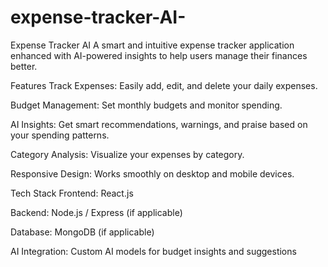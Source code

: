 # expense-tracker-AI-
Expense Tracker AI
A smart and intuitive expense tracker application enhanced with AI-powered insights to help users manage their finances better.

Features
Track Expenses: Easily add, edit, and delete your daily expenses.

Budget Management: Set monthly budgets and monitor spending.

AI Insights: Get smart recommendations, warnings, and praise based on your spending patterns.

Category Analysis: Visualize your expenses by category.

Responsive Design: Works smoothly on desktop and mobile devices.

Tech Stack
Frontend: React.js

Backend: Node.js / Express (if applicable)

Database: MongoDB (if applicable)

AI Integration: Custom AI models for budget insights and suggestions
